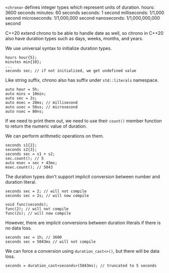
`<chrono>` defines integer types which represent units of duration.
hours: 3600 seconds
minutes: 60 seconds
seconds: 1 second
milliseconds: 1/1,000 second
microseconds: 1/1,000,000 second
nanoseconds: 1/1,000,000,000 second

C++20 extend chrono to be able to handle date as well, so chrono in C++20 also have duration types such as days, weeks, months, and years.

We use universal syntax to initialize duration types.
```
hours hour{5};
minutes min{10};
...
seconds sec; // if not initialized, we get undefined value
```

Like string suffix, chrono also has suffix under `std::literals` namespace.
```
auto hour = 5h;
auto mins = 10min;
auto sec = 2s;
auto msec = 20ms; // millisecond
auto usec = 50us; // microsecond
auto nsec = 80ns;
```

If we need to print them out, we need to use their `count()` member function to return the numeric value of duration.

We can perform arithmetic operations on them.
```
seconds s1{2};
seconds s2{3};
seconds sec = s1 + s2;
sec.count(); // 5
auto msec = sec + 43ms;
msec.count(); // 5043
```

The duration types don't support implicit conversion between number and duration literal.
```
seconds sec = 2; // will not compile
seconds sec = 2s; // will now compile

void func(seconds);
func(2); // will not compile
func(2s); // will now compile
```
However, there are implicit conversions between duration literals if there is no data loss.
```
seconds sec = 1h; // 3600
seconds sec = 5043ms // will not compile
```
We can force a conversion using `duration_cast<>()`, but there will be data loss.
```
seconds = duration_cast<seconds>(5043ms); // truncated to 5 seconds
```


